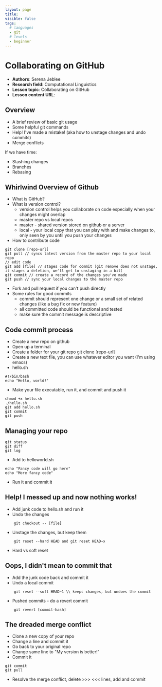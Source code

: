 ```yaml
---
layout: page
title:
visible: false
tags: 
  # languages
  - git
  # levels
  - beginner
---
```

<!-- change visible to true if you want it on the site -->
<!-- remove any tags listed above that are not relevant -->

# Collaborating on GitHub

 - **Authors**: Serena Jeblee
 - **Research field**: Computational Linguistics
 - **Lesson topic**: Collaborating on GitHub
 - **Lesson content URL**: <link>

## Overview
- A brief review of basic git usage
- Some helpful git commands
- Help! I've made a mistake! (aka how to unstage changes and undo commits)
- Merge conflicts

If we have time:
- Stashing changes
- Branches
- Rebasing

## Whirlwind Overview of Github
- What is GitHub?
- What is version control?
    - version control helps you collaborate on code especially when your changes might overlap
    - master repo vs local repos
    - master - shared version stored on github or a server
    - local - your local copy that you can play with and make changes to, only seen by you until you push your changes
- How to contribute code
~~~
git clone [repo-url]
git pull // syncs latest version from the master repo to your local repo
// edit code
git add [file] // stages code for commit (git remove does not unstage, it stages a deletion, we'll get to unstaging in a bit)
git commit // create a record of the changes you've made
git push // sync your local changes to the master repo
~~~
- Fork and pull request if you can't push directly
- Some rules for good commits
    - commit should represent one change or a small set of related changes (like a bug fix or new feature)
    - all committed code should be functional and tested
    - make sure the commit message is descriptive

## Code commit process
- Create a new repo on github
- Open up a terminal
- Create a folder for your git repo
  git clone [repo-url]
- Create a new text file, you can use whatever editor you want (I'm using emacs)
- hello.sh
~~~
#!/bin/bash
echo "Hello, world!"
~~~
- Make your file executable, run it, and commit and push it
~~~
chmod +x hello.sh
./hello.sh
git add hello.sh
git commit
git push
~~~

## Managing your repo
    git status
    git diff
    git log

- Add to helloworld.sh
~~~
echo "Fancy code will go here"
echo "More fancy code"
~~~
- Run it and commit it


## Help! I messed up and now nothing works!
- Add junk code to hello.sh and run it
- Undo the changes
~~~
    git checkout -- [file]
~~~
- Unstage the changes, but keep them
~~~
    git reset --hard HEAD and git reset HEAD~x
~~~
- Hard vs soft reset

## Oops, I didn't mean to commit that
- Add the junk code back and commit it
- Undo a local commit
~~~
    git reset --soft HEAD~1 \\ keeps changes, but undoes the commit
~~~
- Pushed commits - do a revert commit
~~~
    git revert [commit-hash]
~~~

## The dreaded merge conflict
- Clone a new copy of your repo
- Change a line and commit it
- Go back to your original repo
- Change same line to "My version is better!"
- Commit it
~~~
git commit
git pull
~~~
- Resolve the merge conflict, delete >>> <<< lines, add and commit
